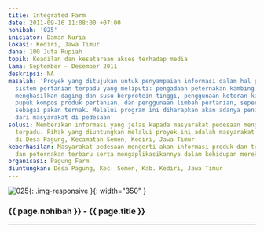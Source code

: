 ```yaml
---
title: Integrated Farm
date: 2011-09-16 11:08:00 +07:00
nohibah: '025'
inisiator: Daman Nuria
lokasi: Kediri, Jawa Timur
dana: 100 Juta Rupiah
topik: Keadilan dan kesetaraan akses terhadap media
lama: September – Desember 2011
deskripsi: NA
masalah: 'Proyek yang ditujukan untuk penyampaian informasi dalam hal pembentukkan
  sistem pertanian terpadu yang meliputi: pengadaan peternakan kambing etawa yang
  menghasilkan daging dan susu berprotein tinggi, penggunaan kotoran kambing sebagai
  pupuk kompos produk pertanian, dan penggunaan limbah pertanian, seperti jerami,
  sebagai pakan ternak. Melalui program ini diharapkan akan adanya peningkatan kehidupan
  dari masyarakat di pedesaan'
solusi: Memberikan informasi yang jelas kapada masyarakat pedesaan mengenai pertanian
  terpadu. Pihak yang diuntungkan melalui proyek ini adalah masyarakat pedesaan, terutama
  di Desa Pagung, Kecamatan Semen, Kediri, Jawa Timur
keberhasilan: Masyarakat pedesaan mengerti akan informasi produk dan teknologi pertanian
  dan peternakan terbaru serta mengaplikasikannya dalam kehidupan mereka
organisasi: Pagung Farm
diuntungkan: Desa Pagung, Kec. Semen, Kab. Kediri, Jawa Timur
---
```


![025](/static/img/hibahcmb/025.png){: .img-responsive }{: width="350" }

### {{ page.nohibah }} - {{ page.title }}

---
